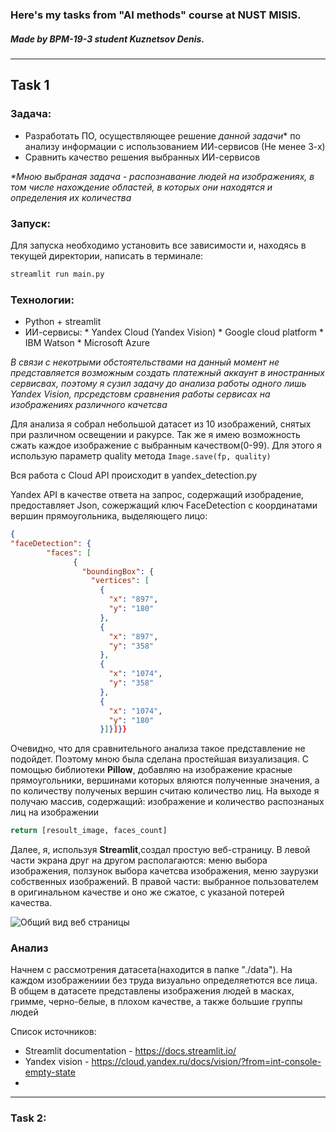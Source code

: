 ### Here's my tasks from "AI methods" course at NUST MISIS.


##### Made by BPM-19-3 student Kuznetsov Denis.

---

## Task 1

### Задача: 
* Разработать ПО, осуществляющее решение *данной задачи*\* по анализу информации с использованием ИИ-сервисов (Не менее 3-х)
* Сравнить качество решения выбранных ИИ-сервисов

*\*Мною выбраная задача - распознавание людей на изображениях, в том числе нахождение областей, в которых они находятся и определения их количества*

### Запуск:
Для запуска необходимо установить все зависимости и, находясь в текущей директории, написать в терминале:
```bash
streamlit run main.py
```

### Технологии:
* Python + streamlit
* ИИ-сервисы:
        * Yandex Cloud (Yandex Vision)
        * Google cloud platform
        * IBM Watson
        * Microsoft Azure

*В связи с некотрыми обстоятельствами на данный момент не представляется возможным создать платежный аккаунт в иностранных сервисвах, поэтому я сузил задачу до анализа работы одного лишь Yandex Vision, прсредстовм сравнения работы сервисах на изображениях различного качетсва*

Для анализа я собрал небольшой датасет из 10 изображений, снятых при различном освещении и ракурсе. Так же я имею возможность сжать каждое изображение с выбранным качеством(0-99). Для этого я использую параметр quality метода ``` Image.save(fp, quality) ```

Вся работа с Cloud API происходит в yandex_detection.py

Yandex API в качестве ответа на запрос, содержащий изобрадение, предоставляет Json, сожержащий ключ FaceDetection с координатами вершин прямоугольника, выделяющего лицо:

```json
{
"faceDetection": {
        "faces": [
              {
                "boundingBox": {
                  "vertices": [
                    {
                      "x": "897",
                      "y": "180"
                    },
                    {
                      "x": "897",
                      "y": "358"
                    },
                    {
                      "x": "1074",
                      "y": "358"
                    },
                    {
                      "x": "1074",
                      "y": "180"
                    }]}]}}
```

Очевидно, что для сравнительного анализа такое представление не подойдет. Поэтому мною была сделана простейшая визуализация. С помощью библиотеки **Pillow**, добавляю на изображение красные прямоугольники, вершинами которых вляются полученные значения, а по количеству полученых вершин считаю количество лиц. На выходе я получаю массив, содержащий: изображение и количество распознаных лиц на изображении

```python
return [resoult_image, faces_count]
```

Далее, я, используя **Streamlit**,создал простую веб-страницу. В левой части экрана друг на другом располагаются: меню выбора изображения, ползунок выбора качетсва изображения, меню заyрузки собственных изображений. В правой части: выбранное пользователем в оригинальном качестве и оно же сжатое, с указаной потерей качества.

<image src="https://imgur.com/a/vREs7Cm" alt="Общий вид веб страницы">

### Анализ

Начнем с рассмотрения датасета(находится в папке "./data"). На каждом изображениии без труда визуально определяетются все лица. В общем в датасете представлены изображения людей в масках, гримме, черно-белые, в плохом качестве, а также большие группы людей

Список источников:
* Streamlit documentation - https://docs.streamlit.io/
* Yandex vision - https://cloud.yandex.ru/docs/vision/?from=int-console-empty-state
* 

---

### Task 2:
